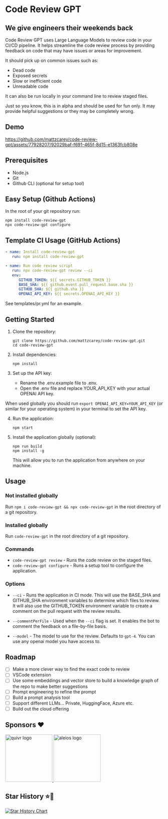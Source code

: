 # Code Review GPT

## We give engineers their weekends back

Code Review GPT uses Large Language Models to review code in your CI/CD pipeline. It helps streamline the code review process by providing feedback on code that may have issues or areas for improvement. 

It should pick up on common issues such as:

- Dead code
- Exposed secrets
- Slow or inefficient code
- Unreadable code

It can also be run locally in your command line to review staged files.

Just so you know, this is in alpha and should be used for fun only. It may provide helpful suggestions or they may be completely wrong.

## Demo

https://github.com/mattzcarey/code-review-gpt/assets/77928207/92029baf-f691-465f-8d15-e1363fcb808e

## Prerequisites

- Node.js
- Git
- Github CLI (optional for setup tool)

## Easy Setup (Github Actions)

In the root of your git repository run:

```shell
npm install code-review-gpt
npx code-review-gpt configure
```

## Template CI Usage (GitHub Actions)

```yml
- name: Install code-review-gpt
   run: npm install code-review-gpt

- name: Run code review script
   run: npx code-review-gpt review --ci
   env:
      GITHUB_TOKEN: ${{ secrets.GITHUB_TOKEN }}
      BASE_SHA: ${{ github.event.pull_request.base.sha }}
      GITHUB_SHA: ${{ github.sha }}
      OPENAI_API_KEY: ${{ secrets.OPENAI_API_KEY }}
```

See templates/pr.yml for an example.

## Getting Started

1. Clone the repository:

   ```shell
   git clone https://github.com/mattzcarey/code-review-gpt.git
   cd code-review-gpt
   ```

2. Install dependencies:

   ```shell
   npm install
   ```

3. Set up the API key:
   - Rename the .env.example file to .env.
   - Open the .env file and replace YOUR_API_KEY with your actual OPENAI API key.

When used globally you should run `export OPENAI_API_KEY=YOUR_API_KEY` (or similar for your operating system) in your terminal to set the API key.

4. Run the application:

   ```shell
   npm start
   ```

5. Install the application globally (optional):

   ```shell
   npm run build
   npm install -g
   ```

   This will allow you to run the application from anywhere on your machine.

## Usage

### Not installed globally

Run `npm i code-review-gpt && npx code-review-gpt` in the root directory of a git repository.

### Installed globally

Run `code-review-gpt` in the root directory of a git repository.

### Commands

- `code-review-gpt review` - Runs the code review on the staged files.
- `code-review-gpt configure` - Runs a setup tool to configure the application.

### Options

- `--ci` - Runs the application in CI mode. This will use the BASE_SHA and GITHUB_SHA environment variables to determine which files to review. It will also use the GITHUB_TOKEN environment variable to create a comment on the pull request with the review results.

- `--commentPerFile` - Used when the `--ci` flag is set. It enables the bot to comment the feedback on a file-by-file basis. 

- `--model` - The model to use for the review. Defaults to `gpt-4`. You can use any openai model you have access to.

## Roadmap

- [ ] Make a more clever way to find the exact code to review
- [ ] VSCode extension
- [ ] Use some embeddings and vector store to build a knowledge graph of the repo to make better suggestions
- [ ] Prompt engineering to refine the prompt
- [ ] Build a prompt analysis tool
- [ ] Support different LLMs... Private, HuggingFace, Azure etc.
- [ ] Build out the cloud offering

## Sponsors ❤️

<a href="https://www.quivr.app/">
    <img src="https://github.com/mattzcarey/code-review-gpt/assets/77928207/30361248-3159-4535-8efb-b114989ae886" alt="quivr logo" width="150" height="150">
</a>

<a href="https://www.aleios.com/">
    <img src="https://github.com/mattzcarey/code-review-gpt/assets/77928207/a47c2460-b866-433f-a4c9-efb5737d4fed" alt="aleios logo" width="150" height="150">
</a>

## Star History ⭐️👀

[![Star History Chart](https://api.star-history.com/svg?repos=mattzcarey/code-review-gpt&type=Date)](https://star-history.com/#mattzcarey/code-review-gpt&Date)

